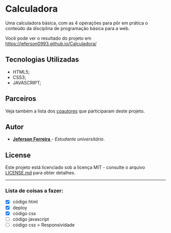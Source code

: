 # Calculadora
Uma calculadora básica, com as 4 operações para pôr em prática o conteúdo da disciplina de programação básica para a web.

Você pode ver o resultado do projeto em https://jeferson0993.github.io/Calculadora/


## Tecnologias Utilizadas

* HTML5;
* CSS3;
* JAVASCRIPT;


## Parceiros

Veja também a lista dos [coautores](https://github.com/jeferson0993/Calculadora/contributors) que participaram deste projeto.


## Autor

* [ **Jeferson Ferreira** ](https://github.com/jeferson0993) - *Estudante universitário*.


## License

Este projeto está licenciado sob a licença MIT - consulte o arquivo [LICENSE.md](LICENSE.md) para obter detalhes.

***

### Lista de coisas a fazer:

- [x] código html
- [x] deploy
- [X] código css
- [ ] código javascript
- [ ] código css > Responsividade
